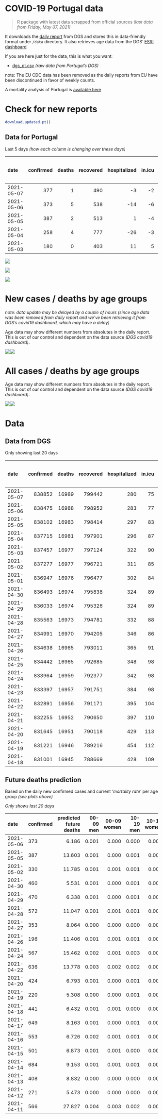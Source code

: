 COVID-19 Portugal data
================

> R package with latest data scrapped from official sources *(last data
> from Friday, May 07, 2021)*

It downloads the [daily
report](https://covid19.min-saude.pt/relatorio-de-situacao/) from DGS
and stores this in data-friendly format under `/data` directory. It also
retrieves age data from the DGS’ [ESRI
dashboard](https://covid19.min-saude.pt/ponto-de-situacao-atual-em-portugal/)

If you are here just for the data, this is what you want:

-   [dgs\_pt.csv](raw/master/data/dgs_pt.csv) *(raw data from Portugal’s
    DGS)*

note: The EU CDC data has been removed as the daily reports from EU have
been discontinued in favor of weekly counts.

A mortality analysis of Portugal is [available
here](https://averissimo.github.io/covid19-analysis/mortality.html)

# Check for new reports

``` r
download.updated.pt()
```

## Data for Portugal

Last 5 days *(how each column is changing over these days)*

| date       | confirmed | deaths | recovered | hospitalized | in.icu | first vaccine | second vaccine | confirmed m 00-09 | confirmed w 00-09 | confirmed m 10-19 | confirmed w 10-19 | confirmed m 20-29 | confirmed w 20-29 | confirmed m 30-39 | confirmed w 30-39 | confirmed m 40-49 | confirmed w 40-49 | confirmed m 50-59 | confirmed w 50-59 | confirmed m 60-69 | confirmed w 60-69 | confirmed m 70-79 | confirmed w 70-79 | confirmed m 80+ | confirmed w 80+ | death m 00-09 | death w 00-09 | death m 10-19 | death w 10-19 | death m 20-29 | death w 20-29 | death m 30-39 | death w 30-39 | death m 40-49 | death w 40-49 | death m 50-59 | death w 50-59 | death m 60-69 | death w 60-69 | death m 70-79 | death w 70-79 | death m 80+ | death w 80+ |
|:-----------|----------:|-------:|----------:|-------------:|-------:|--------------:|---------------:|------------------:|------------------:|------------------:|------------------:|------------------:|------------------:|------------------:|------------------:|------------------:|------------------:|------------------:|------------------:|------------------:|------------------:|------------------:|------------------:|----------------:|----------------:|--------------:|--------------:|--------------:|--------------:|--------------:|--------------:|--------------:|--------------:|--------------:|--------------:|--------------:|--------------:|--------------:|--------------:|--------------:|--------------:|------------:|------------:|
| 2021-05-07 |       377 |      1 |       490 |           -3 |     -2 |         49727 |          51297 |                NA |                NA |                NA |                NA |                NA |                NA |                NA |                NA |                NA |                NA |                NA |                NA |                NA |                NA |                NA |                NA |              NA |              NA |            NA |            NA |            NA |            NA |            NA |            NA |            NA |            NA |            NA |            NA |            NA |            NA |            NA |            NA |            NA |            NA |          NA |          NA |
| 2021-05-06 |       373 |      5 |       538 |          -14 |     -6 |         48557 |          42372 |                14 |                 4 |                 7 |                18 |                32 |                44 |                36 |                 4 |                46 |                27 |                17 |                33 |                18 |                30 |                 9 |                 9 |              10 |              13 |             0 |             0 |             0 |             0 |             0 |             0 |             0 |             0 |             0 |             0 |             0 |             0 |             1 |             0 |             1 |             1 |           1 |           1 |
| 2021-05-05 |       387 |      2 |       513 |            1 |     -4 |         60198 |          16909 |                NA |                NA |                NA |                NA |                NA |                NA |                NA |                NA |                NA |                NA |                NA |                NA |                NA |                NA |                NA |                NA |              NA |              NA |            NA |            NA |            NA |            NA |            NA |            NA |            NA |            NA |            NA |            NA |            NA |            NA |            NA |            NA |            NA |            NA |          NA |          NA |
| 2021-05-04 |       258 |      4 |       777 |          -26 |     -3 |         51444 |          13616 |                NA |                NA |                NA |                NA |                NA |                NA |                NA |                NA |                NA |                NA |                NA |                NA |                NA |                NA |                NA |                NA |              NA |              NA |            NA |            NA |            NA |            NA |            NA |            NA |            NA |            NA |            NA |            NA |            NA |            NA |            NA |            NA |            NA |            NA |          NA |          NA |
| 2021-05-03 |       180 |      0 |       403 |           11 |      5 |            NA |             NA |                NA |                NA |                NA |                NA |                NA |                NA |                NA |                NA |                NA |                NA |                NA |                NA |                NA |                NA |                NA |                NA |              NA |              NA |            NA |            NA |            NA |            NA |            NA |            NA |            NA |            NA |            NA |            NA |            NA |            NA |            NA |            NA |            NA |            NA |          NA |          NA |

![](README_files/figure-gfm/totals-1.svg)<!-- -->

![](README_files/figure-gfm/differential-1.svg)<!-- -->

![](README_files/figure-gfm/differential_7days-1.svg)<!-- -->

# New cases / deaths by age groups

*note: data update may be delayed by a couple of hours (since age data
was been removed from daily report and we’ve been retrieving it from
DGS’s covid19 dashboard, which may have a delay)*

Age data may show different numbers from absolutes in the daily report.
This is out of our control and dependent on the data source *(DGS
covid19 dashboard)*.

![](README_files/figure-gfm/new_cases_deaths-1.svg)<!-- -->![](README_files/figure-gfm/new_cases_deaths-2.svg)<!-- -->

# All cases / deaths by age groups

Age data may show different numbers from absolutes in the daily report.
This is out of our control and dependent on the data source *(DGS
covid19 dashboard)*.

![](README_files/figure-gfm/total_cases_deaths-1.svg)<!-- -->![](README_files/figure-gfm/total_cases_deaths-2.svg)<!-- -->

# Data

## Data from DGS

Only showing last 20 days

| date       | confirmed | deaths | recovered | hospitalized | in.icu | confirmed m 00-09 | confirmed w 00-09 | confirmed m 10-19 | confirmed w 10-19 | confirmed m 20-29 | confirmed w 20-29 | confirmed m 30-39 | confirmed w 30-39 | confirmed m 40-49 | confirmed w 40-49 | confirmed m 50-59 | confirmed w 50-59 | confirmed m 60-69 | confirmed w 60-69 | confirmed m 70-79 | confirmed w 70-79 | confirmed m 80+ | confirmed w 80+ | death m 00-09 | death w 00-09 | death m 10-19 | death w 10-19 | death m 20-29 | death w 20-29 | death m 30-39 | death w 30-39 | death m 40-49 | death w 40-49 | death m 50-59 | death w 50-59 | death m 60-69 | death w 60-69 | death m 70-79 | death w 70-79 | death m 80+ | death w 80+ | first vaccine | second vaccine |
|:-----------|----------:|-------:|----------:|-------------:|-------:|------------------:|------------------:|------------------:|------------------:|------------------:|------------------:|------------------:|------------------:|------------------:|------------------:|------------------:|------------------:|------------------:|------------------:|------------------:|------------------:|----------------:|----------------:|--------------:|--------------:|--------------:|--------------:|--------------:|--------------:|--------------:|--------------:|--------------:|--------------:|--------------:|--------------:|--------------:|--------------:|--------------:|--------------:|------------:|------------:|--------------:|---------------:|
| 2021-05-07 |    838852 |  16989 |    799442 |          280 |     75 |                NA |                NA |                NA |                NA |                NA |                NA |                NA |                NA |                NA |                NA |                NA |                NA |                NA |                NA |                NA |                NA |              NA |              NA |            NA |            NA |            NA |            NA |            NA |            NA |            NA |            NA |            NA |            NA |            NA |            NA |            NA |            NA |            NA |            NA |          NA |          NA |       2661532 |         996873 |
| 2021-05-06 |    838475 |  16988 |    798952 |          283 |     77 |             23832 |             22747 |             38740 |             39065 |             56336 |             63404 |             55167 |             65295 |             61689 |             77513 |             54705 |             69509 |             40964 |             44559 |             26124 |             29372 |           22974 |           46158 |             1 |             1 |             1 |             1 |             7 |             5 |            21 |            20 |            91 |            62 |           331 |           131 |          1062 |           460 |          2282 |          1337 |        5127 |        6048 |       2611805 |         945576 |
| 2021-05-05 |    838102 |  16983 |    798414 |          297 |     83 |             23818 |             22743 |             38733 |             39047 |             56304 |             63360 |             55131 |             65291 |             61643 |             77486 |             54688 |             69476 |             40946 |             44529 |             26115 |             29363 |           22964 |           46145 |             1 |             1 |             1 |             1 |             7 |             5 |            21 |            20 |            91 |            62 |           331 |           131 |          1061 |           460 |          2281 |          1336 |        5126 |        6047 |       2563248 |         903204 |
| 2021-05-04 |    837715 |  16981 |    797901 |          296 |     87 |                NA |                NA |                NA |                NA |                NA |                NA |                NA |                NA |                NA |                NA |                NA |                NA |                NA |                NA |                NA |                NA |              NA |              NA |            NA |            NA |            NA |            NA |            NA |            NA |            NA |            NA |            NA |            NA |            NA |            NA |            NA |            NA |            NA |            NA |          NA |          NA |       2503050 |         886295 |
| 2021-05-03 |    837457 |  16977 |    797124 |          322 |     90 |                NA |                NA |                NA |                NA |                NA |                NA |                NA |                NA |                NA |                NA |                NA |                NA |                NA |                NA |                NA |                NA |              NA |              NA |            NA |            NA |            NA |            NA |            NA |            NA |            NA |            NA |            NA |            NA |            NA |            NA |            NA |            NA |            NA |            NA |          NA |          NA |       2451606 |         872679 |
| 2021-05-02 |    837277 |  16977 |    796721 |          311 |     85 |             23802 |             22735 |             38705 |             39010 |             56213 |             63305 |             55076 |             65232 |             61560 |             77439 |             54633 |             69428 |             40901 |             44429 |             26085 |             29344 |           22949 |           46115 |             1 |             1 |             1 |             1 |             7 |             5 |            21 |            20 |            91 |            62 |           331 |           130 |          1061 |           460 |          2279 |          1336 |        5124 |        6046 |            NA |             NA |
| 2021-05-01 |    836947 |  16976 |    796477 |          302 |     84 |                NA |                NA |                NA |                NA |                NA |                NA |                NA |                NA |                NA |                NA |                NA |                NA |                NA |                NA |                NA |                NA |              NA |              NA |            NA |            NA |            NA |            NA |            NA |            NA |            NA |            NA |            NA |            NA |            NA |            NA |            NA |            NA |            NA |            NA |          NA |          NA |       2433008 |         870552 |
| 2021-04-30 |    836493 |  16974 |    795838 |          324 |     89 |             23775 |             22723 |             38657 |             38961 |             56159 |             63229 |             55020 |             65185 |             61500 |             77375 |             54572 |             69365 |             40873 |             44376 |             26059 |             29330 |           22935 |           46086 |             1 |             1 |             1 |             1 |             7 |             5 |            21 |            20 |            91 |            62 |           331 |           130 |          1059 |           460 |          2279 |          1335 |        5124 |        6046 |       2321673 |         844080 |
| 2021-04-29 |    836033 |  16974 |    795326 |          324 |     89 |             23756 |             22712 |             38625 |             38958 |             56119 |             63186 |             54968 |             65165 |             61456 |             77327 |             54553 |             69331 |             40845 |             44352 |             26043 |             29318 |           22930 |           46077 |             1 |             1 |             1 |             1 |             7 |             5 |            21 |            20 |            91 |            62 |           331 |           130 |          1059 |           460 |          2279 |          1335 |        5124 |        6046 |       2259097 |         825849 |
| 2021-04-28 |    835563 |  16973 |    794781 |          332 |     88 |             23744 |             22702 |             38585 |             38923 |             56083 |             63135 |             54926 |             65144 |             61432 |             77295 |             54529 |             69298 |             40815 |             44318 |             26030 |             29306 |           22922 |           46066 |             1 |             1 |             1 |             1 |             7 |             5 |            21 |            20 |            91 |            62 |           331 |           130 |          1059 |           460 |          2279 |          1335 |        5124 |        6045 |       2205184 |         806991 |
| 2021-04-27 |    834991 |  16970 |    794205 |          346 |     86 |             23724 |             22690 |             38545 |             38886 |             56036 |             63099 |             54870 |             65099 |             61385 |             77249 |             54506 |             69271 |             40795 |             44280 |             26012 |             29298 |           22905 |           46035 |             1 |             1 |             1 |             1 |             7 |             5 |            21 |            20 |            91 |            62 |           331 |           130 |          1059 |           460 |          2278 |          1335 |        5123 |        6044 |       2166003 |         796791 |
| 2021-04-26 |    834638 |  16965 |    793011 |          365 |     91 |             23718 |             22682 |             38529 |             38860 |             56014 |             63085 |             54845 |             65061 |             61357 |             77227 |             54483 |             69246 |             40771 |             44253 |             26005 |             29292 |           22891 |           46013 |             1 |             1 |             1 |             1 |             7 |             5 |            21 |            20 |            91 |            62 |           331 |           130 |          1058 |           460 |          2277 |          1333 |        5122 |        6044 |       2125721 |         788174 |
| 2021-04-25 |    834442 |  16965 |    792685 |          348 |     98 |                NA |                NA |                NA |                NA |                NA |                NA |                NA |                NA |                NA |                NA |                NA |                NA |                NA |                NA |                NA |                NA |              NA |              NA |            NA |            NA |            NA |            NA |            NA |            NA |            NA |            NA |            NA |            NA |            NA |            NA |            NA |            NA |            NA |            NA |          NA |          NA |       2113699 |         786452 |
| 2021-04-24 |    833964 |  16959 |    792377 |          342 |     98 |             23687 |             22656 |             38475 |             38803 |             55982 |             63048 |             54816 |             65001 |             61302 |             77181 |             54452 |             69203 |             40733 |             44203 |             25984 |             29265 |           22874 |           45993 |             1 |             1 |             1 |             1 |             7 |             5 |            21 |            20 |            91 |            62 |           331 |           130 |          1058 |           460 |          2277 |          1331 |        5122 |        6040 |            NA |             NA |
| 2021-04-23 |    833397 |  16957 |    791751 |          384 |     98 |                NA |                NA |                NA |                NA |                NA |                NA |                NA |                NA |                NA |                NA |                NA |                NA |                NA |                NA |                NA |                NA |              NA |              NA |            NA |            NA |            NA |            NA |            NA |            NA |            NA |            NA |            NA |            NA |            NA |            NA |            NA |            NA |            NA |            NA |          NA |          NA |       2082368 |         774170 |
| 2021-04-22 |    832891 |  16956 |    791171 |          395 |    104 |             23651 |             22627 |             38368 |             38694 |             55929 |             62967 |             54732 |             64949 |             61236 |             77105 |             54391 |             69110 |             40681 |             44139 |             25955 |             29240 |           22853 |           45960 |             1 |             1 |             1 |             1 |             7 |             5 |            21 |            20 |            91 |            62 |           331 |           130 |          1058 |           460 |          2276 |          1331 |        5121 |        6039 |       2042747 |         736235 |
| 2021-04-21 |    832255 |  16952 |    790650 |          397 |    110 |                NA |                NA |                NA |                NA |                NA |                NA |                NA |                NA |                NA |                NA |                NA |                NA |                NA |                NA |                NA |                NA |              NA |              NA |            NA |            NA |            NA |            NA |            NA |            NA |            NA |            NA |            NA |            NA |            NA |            NA |            NA |            NA |            NA |            NA |          NA |          NA |       2014270 |         696904 |
| 2021-04-20 |    831645 |  16951 |    790118 |          429 |    113 |             23581 |             22582 |             38273 |             38585 |             55839 |             62883 |             54645 |             64845 |             61134 |             77014 |             54326 |             69016 |             40622 |             44078 |             25934 |             29212 |           22830 |           45941 |             1 |             1 |             1 |             1 |             7 |             5 |            21 |            20 |            91 |            62 |           331 |           130 |          1058 |           460 |          2276 |          1328 |        5120 |        6038 |       1955051 |         664041 |
| 2021-04-19 |    831221 |  16946 |    789216 |          454 |    112 |             23566 |             22574 |             38252 |             38552 |             55799 |             62852 |             54613 |             64803 |             61098 |             76975 |             54301 |             69004 |             40608 |             44054 |             25928 |             29197 |           22819 |           45924 |             1 |             1 |             1 |             1 |             7 |             5 |            21 |            20 |            91 |            62 |           331 |           130 |          1057 |           459 |          2274 |          1328 |        5120 |        6037 |       1933854 |         652874 |
| 2021-04-18 |    831001 |  16945 |    788669 |          428 |    109 |             23571 |             22576 |             38232 |             38542 |             55804 |             62844 |             54589 |             64781 |             61074 |             76951 |             54292 |             68983 |             40591 |             44040 |             25918 |             29187 |           22811 |           45913 |             1 |             1 |             1 |             1 |             7 |             5 |            21 |            20 |            91 |            62 |           331 |           130 |          1057 |           459 |          2274 |          1328 |        5120 |        6036 |       1869400 |         651442 |

## Future deaths prediction

Based on the daily new confirmed cases and current *‘mortality rate’*
per age group *(see plots above)*

*Only shows last 20 days*

| date       | confirmed | predicted future deaths | 00-09 men | 00-09 women | 10-19 men | 10-19 women | 20-29 men | 20-29 women | 30-39 men | 30-39 women | 40-49 men | 40-49 women | 50-59 men | 50-59 women | 60-69 men | 60-69 women | 70-79 men | 70-79 women | 80+ men | 80+ women |
|:-----------|:----------|------------------------:|----------:|------------:|----------:|------------:|----------:|------------:|----------:|------------:|----------:|------------:|----------:|------------:|----------:|------------:|----------:|------------:|--------:|----------:|
| 2021-05-06 | 373       |                   6.186 |     0.001 |       0.000 |     0.000 |       0.000 |     0.004 |       0.003 |     0.014 |       0.001 |     0.068 |       0.022 |     0.103 |       0.062 |     0.467 |       0.310 |     0.786 |       0.410 |   2.232 |     1.703 |
| 2021-05-05 | 387       |                  13.603 |     0.001 |       0.000 |     0.001 |       0.001 |     0.011 |       0.004 |     0.021 |       0.018 |     0.122 |       0.038 |     0.333 |       0.090 |     1.167 |       1.032 |     2.621 |       0.865 |   3.347 |     3.931 |
| 2021-05-02 | 330       |                  11.785 |     0.001 |       0.001 |     0.001 |       0.001 |     0.007 |       0.006 |     0.021 |       0.014 |     0.089 |       0.051 |     0.369 |       0.119 |     0.726 |       0.547 |     2.271 |       0.637 |   3.124 |     3.800 |
| 2021-04-30 | 460       |                   5.531 |     0.001 |       0.000 |     0.001 |       0.000 |     0.005 |       0.003 |     0.020 |       0.006 |     0.065 |       0.038 |     0.115 |       0.064 |     0.726 |       0.248 |     1.398 |       0.546 |   1.116 |     1.179 |
| 2021-04-29 | 470       |                   6.338 |     0.001 |       0.000 |     0.001 |       0.001 |     0.004 |       0.004 |     0.016 |       0.006 |     0.035 |       0.026 |     0.145 |       0.062 |     0.778 |       0.351 |     1.136 |       0.546 |   1.785 |     1.441 |
| 2021-04-28 | 572       |                  11.047 |     0.001 |       0.001 |     0.001 |       0.001 |     0.006 |       0.003 |     0.021 |       0.014 |     0.069 |       0.037 |     0.139 |       0.051 |     0.519 |       0.392 |     1.572 |       0.364 |   3.794 |     4.062 |
| 2021-04-27 | 353       |                   8.064 |     0.000 |       0.000 |     0.000 |       0.001 |     0.003 |       0.001 |     0.010 |       0.012 |     0.041 |       0.018 |     0.139 |       0.047 |     0.622 |       0.279 |     0.611 |       0.273 |   3.124 |     2.883 |
| 2021-04-26 | 196       |                  11.406 |     0.001 |       0.001 |     0.001 |       0.001 |     0.004 |       0.003 |     0.011 |       0.018 |     0.081 |       0.037 |     0.188 |       0.081 |     0.985 |       0.516 |     1.834 |       1.229 |   3.794 |     2.621 |
| 2021-04-24 | 567       |                  15.462 |     0.002 |       0.001 |     0.003 |       0.003 |     0.007 |       0.006 |     0.032 |       0.016 |     0.097 |       0.061 |     0.369 |       0.175 |     1.348 |       0.661 |     2.533 |       1.138 |   4.686 |     4.324 |
| 2021-04-22 | 636       |                  13.778 |     0.003 |       0.002 |     0.002 |       0.003 |     0.011 |       0.007 |     0.033 |       0.032 |     0.150 |       0.073 |     0.393 |       0.177 |     1.530 |       0.630 |     1.834 |       1.275 |   5.133 |     2.490 |
| 2021-04-20 | 424       |                   6.793 |     0.001 |       0.000 |     0.001 |       0.001 |     0.005 |       0.002 |     0.012 |       0.013 |     0.053 |       0.031 |     0.151 |       0.023 |     0.363 |       0.248 |     0.524 |       0.683 |   2.455 |     2.227 |
| 2021-04-19 | 220       |                   5.308 |     0.000 |       0.000 |     0.001 |       0.000 |     0.001 |       0.001 |     0.009 |       0.007 |     0.035 |       0.019 |     0.054 |       0.040 |     0.441 |       0.145 |     0.874 |       0.455 |   1.785 |     1.441 |
| 2021-04-18 | 441       |                   6.432 |     0.001 |       0.001 |     0.000 |       0.001 |     0.005 |       0.002 |     0.018 |       0.013 |     0.028 |       0.026 |     0.188 |       0.049 |     0.519 |       0.186 |     1.572 |       0.728 |   1.785 |     1.310 |
| 2021-04-17 | 649       |                   8.163 |     0.001 |       0.000 |     0.001 |       0.001 |     0.007 |       0.004 |     0.023 |       0.017 |     0.068 |       0.037 |     0.272 |       0.083 |     0.519 |       0.434 |     1.660 |       0.683 |   1.339 |     3.014 |
| 2021-04-16 | 553       |                   6.726 |     0.002 |       0.001 |     0.001 |       0.001 |     0.005 |       0.002 |     0.021 |       0.014 |     0.044 |       0.034 |     0.224 |       0.074 |     0.752 |       0.289 |     1.572 |       0.910 |   1.339 |     1.441 |
| 2021-04-15 | 501       |                   6.873 |     0.001 |       0.001 |     0.000 |       0.000 |     0.007 |       0.002 |     0.023 |       0.013 |     0.074 |       0.025 |     0.188 |       0.081 |     0.674 |       0.248 |     1.223 |       0.956 |   1.785 |     1.572 |
| 2021-04-14 | 684       |                   9.153 |     0.001 |       0.001 |     0.001 |       0.001 |     0.006 |       0.003 |     0.022 |       0.015 |     0.089 |       0.050 |     0.272 |       0.098 |     1.167 |       0.341 |     1.310 |       0.910 |   2.901 |     1.965 |
| 2021-04-13 | 408       |                   8.832 |     0.000 |       0.000 |     0.000 |       0.000 |     0.003 |       0.003 |     0.015 |       0.009 |     0.037 |       0.031 |     0.157 |       0.074 |     0.674 |       0.145 |     1.136 |       0.410 |   3.124 |     3.014 |
| 2021-04-12 | 271       |                   5.473 |     0.000 |       0.000 |     0.000 |       0.000 |     0.005 |       0.001 |     0.015 |       0.007 |     0.010 |       0.006 |     0.139 |       0.057 |     0.000 |       0.186 |     1.572 |       0.865 |   1.562 |     1.048 |
| 2021-04-11 | 566       |                  27.827 |     0.004 |       0.003 |     0.002 |       0.002 |     0.019 |       0.011 |     0.064 |       0.043 |     0.164 |       0.117 |     0.726 |       0.268 |     2.696 |       1.280 |     4.717 |       2.276 |   6.918 |     8.517 |
